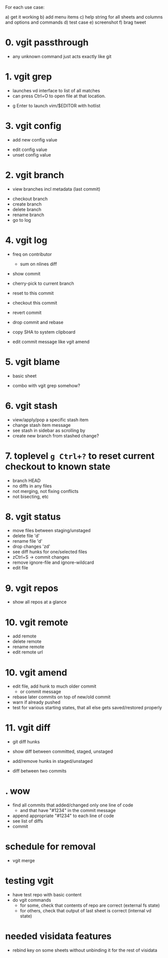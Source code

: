 
For each use case:

a) get it working
b) add menu items
c) help string for all sheets and columns and options and commands
d) test case
e) screenshot
f) brag tweet

# 0. vgit passthrough

+ any unknown command just acts exactly like git

# 1. vgit grep

+ launches vd interface to list of all matches 
+ can press Ctrl+O to open file at that location.
- g Enter to launch vim/$EDITOR with hotlist

# 3. vgit config

- add new config value
+ edit config value
+ unset config value


# 2. vgit branch

+ view branches incl metadata (last commit)
- checkout branch
- create branch
- delete branch
- rename branch
- go to log

# 4. vgit log

- freq on contributor
  - sum on nlines diff
- show commit
- cherry-pick to current branch
- reset to this commit
- checkout this commit
- revert commit
- drop commit and rebase
- copy SHA to system clipboard

- edit commit message like vgit amend

# 5. vgit blame
+ basic sheet
- combo with vgit grep somehow?

# 6. vgit stash

- view/apply/pop a specific stash item
- change stash item message
- see stash in sidebar as scrolling by
- create new branch from stashed change?

# 7. toplevel `g Ctrl+?` to reset current checkout to known state
- branch HEAD
- no diffs in any files
- not merging, not fixing conflicts
- not bisecting, etc

# 8. vgit status

- move files between staging/unstaged
- delete file 'd'
- rename file 'd'
- drop changes 'zd'
- see diff hunks for one/selected files
- zCtrl+S -> commit changes
- remove ignore-file and ignore-wildcard
- edit file

# 9. vgit repos

+ show all repos at a glance

# 10. vgit remote

+ add remote
+ delete remote
+ rename remote
+ edit remote url

# 10. vgit amend

- edit file, add hunk to much older commit
  - or commit message
- rebase later commits on top of new/old commit
- warn if already pushed
- test for various starting states, that all else gets saved/restored properly

# 11. vgit diff

+ git diff hunks
- show diff between committed, staged, unstaged
+ add/remove hunks in staged/unstaged
- diff between two commits

# . wow

- find all commits that added/changed only one line of code
   - and that have "#1234" in the commit message
- append appropriate "#1234" to each line of code
- see list of diffs
- commit

# schedule for removal

- vgit merge

# testing vgit

- have test repo with basic content
- do vgit commands
  - for some, check that contents of repo are correct (external fs state)
  - for others, check that output of last sheet is correct (internal vd state)

# needed visidata features

- rebind key on some sheets without unbinding it for the rest of visidata

